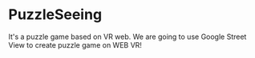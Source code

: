 # PuzzleSeeing
It's a puzzle game based on VR web. We are going to use Google Street View to create puzzle game on WEB VR!
